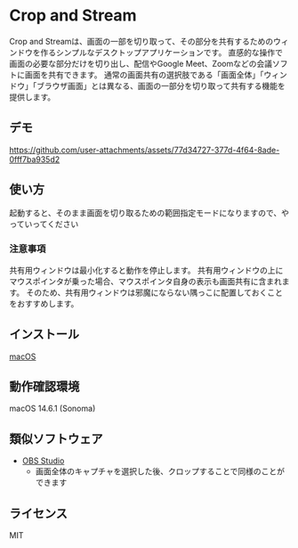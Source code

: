 # Crop and Stream

Crop and Streamは、画面の一部を切り取って、その部分を共有するためのウィンドウを作るシンプルなデスクトップアプリケーションです。
直感的な操作で画面の必要な部分だけを切り出し、配信やGoogle Meet、Zoomなどの会議ソフトに画面を共有できます。
通常の画面共有の選択肢である「画面全体」「ウィンドウ」「ブラウザ画面」とは異なる、画面の一部分を切り取って共有する機能を提供します。

## デモ

https://github.com/user-attachments/assets/77d34727-377d-4f64-8ade-0fff7ba935d2

## 使い方

起動すると、そのまま画面を切り取るための範囲指定モードになりますので、やっていってください

### 注意事項

共有用ウィンドウは最小化すると動作を停止します。
共有用ウィンドウの上にマウスポインタが乗った場合、マウスポインタ自身の表示も画面共有に含まれます。
そのため、共有用ウィンドウは邪魔にならない隅っこに配置しておくことをおすすめします。

## インストール

[macOS](https://github.com/nekobato/cropanst/releases/latest)

## 動作確認環境

macOS 14.6.1 (Sonoma)

## 類似ソフトウェア

- [OBS Studio](https://obsproject.com/)
  - 画面全体のキャプチャを選択した後、クロップすることで同様のことができます

## ライセンス

MIT
